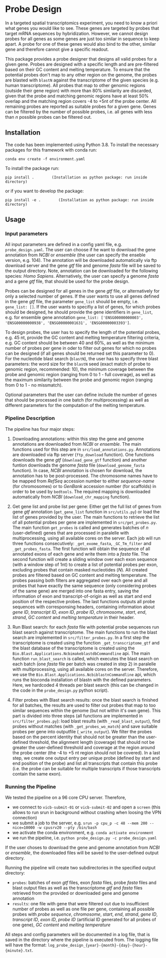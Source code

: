 # Probe Design

In a targeted spatial transcriptomics experiment, you need to know a priori what genes you would like to see. These genes are targeted by probes that target mRNA sequences by hybridization. However, we cannot design probes for all genes as some genes are just too similar in sequence to keep apart. A probe for one of these genes would also bind to the other, similar gene and therefore cannot give a specific readout.

This package provides a probe designer that designs all valid probes for a given gene. Probes are designed with a specific length and are pre-filtered based on their GC content and melting temperature. To ensure that the potential probes don't map to any other region on the genome, the probes are blasted with ```blastN``` against the transcriptome of the given species (e.g. human transcriptome). All probes that map to other genomic regions (outside their gene region) with more than 80% similarity are discarded, given that the probe and matching genomic regions have at least 50% overlap and the matching region covers -4 to +5nt of the probe center. All remaining probes are reported as suitable probes for a given gene. Genes can be filtered by the number of possible probes, i.e. all genes with less than *n* possible probes can be filtered out. 

## Installation

The code has been implemented using Python 3.8. To install the necessary packages for this framework with conda run:

```
conda env create -f environment.yaml
```

To install the package run:

```
pip install .        (Installation as python package: run inside directory)
``` 
or if you want to develop the package:
```
pip install -e .        (Installation as python package: run inside directory)
``` 


## Usage

### Input parameters

All input parameters are defined in a config yaml file, e.g. ```probe_design.yaml```.
The user can choose if he want to download the gene annotation from *NCBI* or *ensemble* (the user can specify the enseble version, e.g. 104). The annotation will be downloaded automatically via ftp download server and the gene *gtf* file and genome *fasta* file will be saved to the output directory. Note, annotation can be downloaded for the following species: *Homo Sapiens*. Alternatively, the user can specify a genome *fasta* and a gene *gtf* file, that should be used for the probe design. 

Probes can be designed for all genes in the gene *gtf* file, or alternatively for only a selected number of genes. If the user wants to use all genes defined in the gene *gtf* file, the parameter ```gene_list``` should be empty, i.e. ```gene_list: []```. If the user wants to specifiy a list of genes, for which probes should be designed, he should provide the gene identifiers in ```gene_list```, e.g. for ensemble gene annotation ```gene_list: ['ENSG00000000003', 'ENSG00000000938', 'ENSG00000001631', 'ENSG00000003393']```. 

To design probes, the user has to specify the length of the potential probes, e.g. 45 nt, provide the GC content and melting temperature filtering criteria, e.g. GC content should be between 40 and 60%, as well as the minimum number of probes per gene in oder to filter out genes for which no probes can be designed (if all genes should be returned set this parameter to 0). For the nucleotide blast search (```blastN```), the user has to specify three blast parameters: the word size for the ```blastN``` seed (exact match of probe to genomic region, recommended: 10), the minimum coverage between the probe and genomic region (ranging from 0 to 1 - full coverage), as well as the maximum similarity between the probe and genomic region (ranging from 0 to 1 - no missmatch).

Optional parameters that the user can define include the number of genes that should be processed in one batch (for multiprocessing) as well as different parameters for the computation of the melting temperature. 


### Pipeline Description

The pipeline has four major steps: 

1) Downloading annotations: within this step the gene and genome annotations are downloaded from *NCBI* or *ensemble*. The main functions used for this step are in ```src/load_annotations.py```. Annotations are downloaded via ftp server (```ftp_download``` function). One functions downloads the gene *gtf* (```download_gene_gtf``` function) and another funtion downloads the genome *fasta* file (```download_genome_fasta``` function). In case, *NCBI* annotation is chosen for download, the annotation has to be post-processed. The chromosome names have to be mapped from *RefSeq* accession number to either *sequence-name* (for chromosomes) or to *GenBank* accession number (for scaffolds) in order to be used by ```bedtools```. The required mapping is downloaded automatically from *NCBI* (```download_chr_mapping``` function). 

2) Get gene list and probe list per gene: Either get the full list of genes from gene *gtf* annotation (```get_gene_list``` function in ```src/utils.py```) or load the list of genes provided by the user. The main functions to retrieve the list of all potential probes per gene are implemented in ```src/get_probes.py```. The main function ```get_probes``` is called and generates batches of *n* (user-defined) genes that are processed in paralelle with multiprocessing, using all available cores on the server. Each job will run three functions consecutively: ```_get_exome_fasta```, ```_GC_Tm_filter``` and ```_get_probes_fasta```. The first function will obtain the sequence of all annotated exons of each gene and write them into a *fasta* file. The second function will create a sliding window over each exon sequence (with a window step of 1nt) to create a list of potential probes per exon, excluding probes that contain masked nucleotides (*N*). All created probes are filtered based on GC content and melting temperature. The probes passing both filters are aggregated over each gene and all probes that have exactly the same sequence (only considering probes of the same gene) are merged into one fasta entry, saving the information of exon and transcript-of-origin as well as start and end position of the respective probes. The last functions outputs all probe sequences with corresponsing headers, containing information about *gene ID*, *transcript ID*, *exon ID*, *probe ID*, *chromosome*, *start*, *end*, *strand*, *GC content* and *melting temperature* in their header. 

3) Run Blast search: for each *fasta* file with potential probe sequences run blast search against transcriptome. The main functions to run the blast search are implemented in ```src/filter_probes.py```. In a first step the transcriptome is created using the function ```_get_transcriptome_gtf``` and the blast database of the transcriptome is created using the ```Bio.Blast.Applications.NcbimakeblastdbCommandline``` api. The main function ```run_blast_search``` is called, which executes the blast search on each batch (one *fasta* file per batch was created in step 2) in paralelle with multiprocessing, using all available cores on the server. Therefore, we use the ```Bio.Blast.Applications.NcbiblastnCommandline``` api, which runs the bioconda installation of blastn with the defined parameters. Here, we hardcoded 4 threads per blast search (this can be changed in the code in the ```probe_design.py``` python script).

4) Filter probes with Blast search results: once the blast search is finished for all batches, the results are used to filter out probes that map to too similar sequences within the genome (but not within it's own gene). This part is divided into three steps (all functions are implemented in ```src/filter_probes.py```): load blast results (with ```_read_blast_output```), find probes without matches (with ```_get_probes_wo_match```) and save suitable probes per gene into outputfile (```_write_output```). We filter the probes based on the percent identity that should not be greater than the user-defined threshold, the alignment length (coverage) that should not be greater the user-defined threshold and coverage at the region around the probe center (the -4 to +5 nt region should not be covered). In a last step, we create one output entry per unique probe (defined by start and end position of the probe) and list all transcripts that contain this probe (i.e. the probe can be suitable for multiple transcripts if those transcripts contain the same exon).


### Running the Pipeline

We tested the pipeline on a 96 core CPU server. Therefore, 

- we connect to ```vicb-submit-01``` or ```vicb-submit-02``` and open a ```screen``` (this allows to run srun in background without crashing when loosing the VPN connection)
- we submit a job to the server, e.g. ```srun -p cpu_p -c 48 --mem 200 --nice=10000 -w cpusrv20 --pty /bin/bash``` 
- we activate the conda environment, e.g. ```conda activate environment```
- we run the pipeline, i.e. ```python probe_design.py -c probe_design.yaml```

If the user choses to download the gene and genome annotation from *NCBI* or *ensemble*, the downloaded files will be saved to the user-defined output directory.

Running the pipeline will create two subdirectories in the specified output directory:

- ```probes```: batches of exon *gtf* files, exon *fasta* files, probe *fasta* files and blast output files as well as the transcriptome *gtf* and *fasta* files retrieved from the provided or downloaded gene and genome annotation
- ```results```: one file with gene that were filtered out due to insufficient number of probes as well as one file per gene, containing all possible probes with *probe sequence*, *chromosome*, *start*, *end*, *strand*, *gene ID*, *transcript ID*, *exon ID*, *probe ID* (artificial ID generated for all probes of one gene), *GC content* and *melting temperature*

All steps and config parameters will be documented in a log file, that is saved in the directory where the pipeline is executed from. The logging file will have the format: ```log_probe_design_{year}-{month}-{day}-{hour}-{minute}.txt```.
